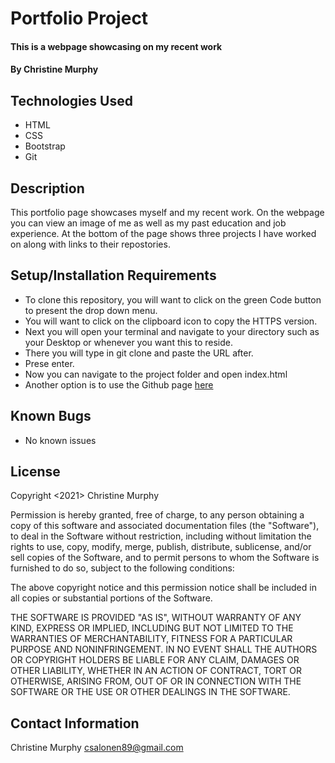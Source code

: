 # Portfolio Project

#### This is a webpage showcasing on my recent work

#### By Christine Murphy

## Technologies Used
* HTML
* CSS
* Bootstrap
* Git

## Description
This portfolio page showcases myself and my recent work. On the webpage you can view an image of me as well as my past education and job experience. At the bottom of the page shows three projects I have worked on along with links to their repostories.

## Setup/Installation Requirements
* To clone this repository, you will want to click on the green Code button to present the drop down menu.
* You will want to click on the clipboard icon to copy the HTTPS version.
* Next you will open your terminal and navigate to your directory such as your Desktop or whenever you want this to reside.
* There you will type in git clone and paste the URL after.
* Prese enter.
* Now you can navigate to the project folder and open index.html
* Another option is to use the Github page [here](https://cmurphy518.github.io/portfolio-project/) 

## Known Bugs
* No known issues

## License

Copyright <2021> Christine Murphy

Permission is hereby granted, free of charge, to any person obtaining a copy of this software and associated documentation files (the "Software"), to deal in the Software without restriction, including without limitation the rights to use, copy, modify, merge, publish, distribute, sublicense, and/or sell copies of the Software, and to permit persons to whom the Software is furnished to do so, subject to the following conditions:

The above copyright notice and this permission notice shall be included in all copies or substantial portions of the Software.

THE SOFTWARE IS PROVIDED "AS IS", WITHOUT WARRANTY OF ANY KIND, EXPRESS OR IMPLIED, INCLUDING BUT NOT LIMITED TO THE WARRANTIES OF MERCHANTABILITY, FITNESS FOR A PARTICULAR PURPOSE AND NONINFRINGEMENT. IN NO EVENT SHALL THE AUTHORS OR COPYRIGHT HOLDERS BE LIABLE FOR ANY CLAIM, DAMAGES OR OTHER LIABILITY, WHETHER IN AN ACTION OF CONTRACT, TORT OR OTHERWISE, ARISING FROM, OUT OF OR IN CONNECTION WITH THE SOFTWARE OR THE USE OR OTHER DEALINGS IN THE SOFTWARE.

## Contact Information
Christine Murphy csalonen89@gmail.com